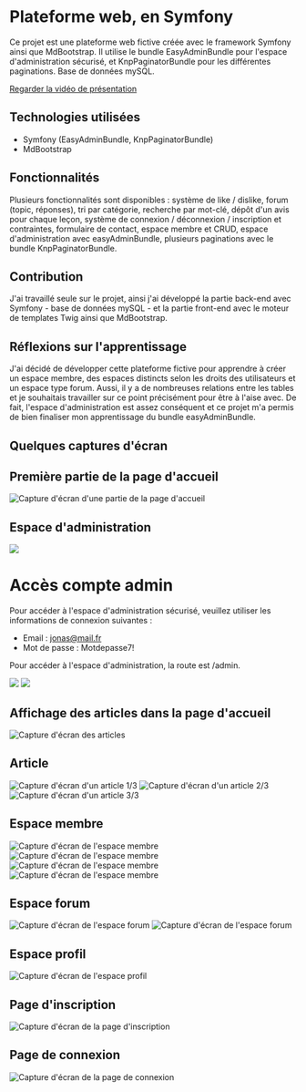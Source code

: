 # Plateforme web, en Symfony

Ce projet est une plateforme web fictive créée avec le framework Symfony ainsi que MdBootstrap.
Il utilise le bundle EasyAdminBundle pour l'espace d'administration sécurisé, et KnpPaginatorBundle pour les différentes paginations.
Base de données mySQL.

[Regarder la vidéo de présentation](https://youtu.be/Sb_T28tgbQo)

## Technologies utilisées
- Symfony (EasyAdminBundle, KnpPaginatorBundle)
- MdBootstrap

## Fonctionnalités
Plusieurs fonctionnalités sont disponibles : système de like / dislike, forum (topic, réponses), tri par catégorie, recherche par mot-clé, dépôt d'un avis pour chaque leçon,
système de connexion / déconnexion / inscription et contraintes, formulaire de contact, espace membre et CRUD, espace d'administration avec easyAdminBundle,
plusieurs paginations avec le bundle KnpPaginatorBundle.

## Contribution
J'ai travaillé seule sur le projet, ainsi j'ai développé la partie back-end avec Symfony - base de données mySQL - et la partie
front-end avec le moteur de templates Twig ainsi que MdBootstrap.

## Réflexions sur l'apprentissage
J'ai décidé de développer cette plateforme fictive pour apprendre à créer un espace membre, des espaces distincts selon les droits des utilisateurs et un espace type forum. Aussi, il y a de nombreuses relations entre les tables et je souhaitais travailler sur ce point précisément pour être à l'aise avec. De fait, l'espace d'administration est assez conséquent et ce projet m'a permis de bien finaliser mon apprentissage du bundle easyAdminBundle.

## Quelques captures d'écran
## Première partie de la page d'accueil

![Capture d'écran d'une partie de la page d'accueil](https://i.imgur.com/kCPgZTx.png)

## Espace d'administration

![](https://i.imgur.com/AIJlsvt.png)


# Accès compte admin

Pour accéder à l'espace d'administration sécurisé, veuillez utiliser les informations de connexion suivantes :

- Email : jonas@mail.fr
- Mot de passe : Motdepasse7!

Pour accéder à l'espace d'administration, la route est /admin.

![](https://i.imgur.com/LrQYRu9.png)
![](https://i.imgur.com/yePzXsR.png)

## Affichage des articles dans la page d'accueil

![Capture d'écran des articles](https://i.imgur.com/hi2Tweb.png)

## Article

![Capture d'écran d'un article 1/3](https://i.imgur.com/1qjW6OA.png)
![Capture d'écran d'un article 2/3](https://i.imgur.com/PMRhmBX.png)
![Capture d'écran d'un article 3/3](https://i.imgur.com/c0m1sRu.png)

## Espace membre

![Capture d'écran de l'espace membre](https://i.imgur.com/DXo1mBQ.png)
![Capture d'écran de l'espace membre](https://i.imgur.com/FPV0d2r.png)
![Capture d'écran de l'espace membre](https://i.imgur.com/oDAAKlN.png)
![Capture d'écran de l'espace membre](https://i.imgur.com/CjOQ9GF.png)

## Espace forum

![Capture d'écran de l'espace forum](https://i.imgur.com/GLj8QLL.png)
![Capture d'écran de l'espace forum](https://i.imgur.com/3hIKs2B.png)

## Espace profil

![Capture d'écran de l'espace profil](https://i.imgur.com/qbFmFJh.png)

## Page d'inscription

![Capture d'écran de la page d'inscription](https://i.imgur.com/ygVHgM4.png)

## Page de connexion

![Capture d'écran de la page de connexion](https://i.imgur.com/ngZnPQH.png)
